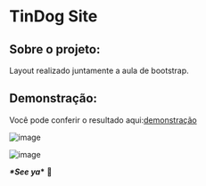 # TinDog Site



## Sobre o projeto:



Layout realizado juntamente a aula de bootstrap.



## Demonstração:



Você pode conferir o resultado aqui:[demonstração](https://gifted-feynman-fc29f5.netlify.app)



![image](https://user-images.githubusercontent.com/63968296/109078391-05601e00-76dc-11eb-8198-61ef18d39ef8.png)



![image](https://user-images.githubusercontent.com/63968296/109078460-2163bf80-76dc-11eb-8f17-0e376506eebc.png)





***\*****See ya*****\*** 🚀

